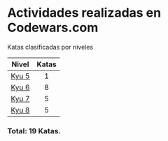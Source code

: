 # Actividades realizadas en Codewars.com
Katas clasificadas por niveles

| Nivel        | Katas           |
| ------------- |:-------------:|
| [Kyu 5](https://github.com/toniramon/codewars/tree/master/kyu5)      | 1 |
| [Kyu 6](https://github.com/toniramon/codewars/tree/master/kyu6)      | 8 |
| [Kyu 7](https://github.com/toniramon/codewars/tree/master/kyu7)      | 5 |
| [Kyu 8](https://github.com/toniramon/codewars/tree/master/kyu8)      | 5 |

### Total: 19 Katas.